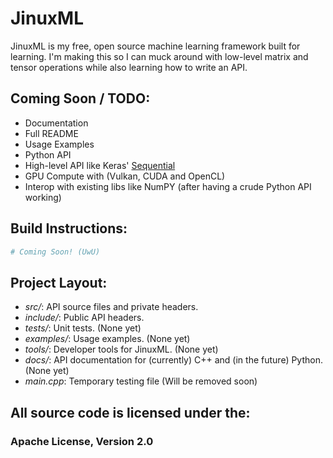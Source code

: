 # JinuxML
JinuxML is my free, open source machine learning framework built for learning.
I'm making this so I can muck around with low-level matrix and tensor operations
while also learning how to write an API.

## Coming Soon / TODO:
- Documentation
- Full README
- Usage Examples
- Python API
- High-level API like Keras' [Sequential](https://keras.io/api/models/sequential/)
- GPU Compute with (Vulkan, CUDA and OpenCL)
- Interop with existing libs like NumPY (after having a crude Python API working)

## Build Instructions:
```sh
# Coming Soon! (UwU)
```

## Project Layout:
- *src/*: API source files and private headers.
- *include/*: Public API headers.
- *tests/*: Unit tests. (None yet)
- *examples/*: Usage examples. (None yet)
- *tools/*: Developer tools for JinuxML. (None yet)
- *docs/*: API documentation for (currently) C++ and (in the future) Python. (None yet)
- *main.cpp*: Temporary testing file (Will be removed soon)

## All source code is licensed under the:
### Apache License, Version 2.0
